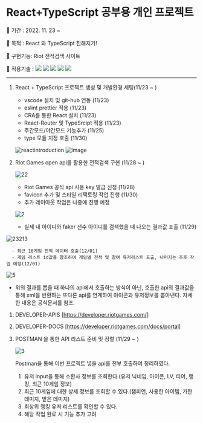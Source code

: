# React+TypeScript 공부용 개인 프로젝트

🐶 기간 : 2022. 11. 23 ~

🐶 목적 : React 와 TypeScript 친해지기!

🐶 구현기능: Riot 전적검색 사이트

🐶 적용기술 : <img src="https://img.shields.io/badge/React-aqua?style=flat&logo=react&logoColor=white&magin-left=5px"/> <img src="https://img.shields.io/badge/HTML-orange?style=flat&logo=HTML5&logoColor=white&magin-left=5px"/> <img src="https://img.shields.io/badge/CSS-blue?style=flat&logo=CSS3&logoColor=white&magin-left=5px"/> <img src="https://img.shields.io/badge/TypeScript-gray?style=flat&logo=TypeScript&logoColor=white&magin-left=5px"/> <img src="https://img.shields.io/badge/BootStrap-purple?style=flat&logo=BootStrap&logoColor=white&magin-left=5px"/>

---

1. React + TypeScript 프로젝트 생성 및 개발환경 세팅(11/23 ~ )

   - vscode 설치 및 git-hub 연동 (11/23)
   - eslint prettier 적용 (11/23)
   - CRA를 통한 React 설치 (11/23)
   - React-Router 및 TypeSrcipt 적용 (11/23)
   - 주간모드/야간모드 기능추가 (11/25)
   - type 모듈 지정 호출 (11/30)

   ![reactintroduction](https://user-images.githubusercontent.com/98578138/203504109-96c10c69-3126-46a8-998f-345b3751ae43.png)
   ![image](https://user-images.githubusercontent.com/98578138/203504124-65805979-0dd0-40a5-8a58-1757801bbdb6.png)


2. Riot Games open api를 활용한 전적검색 구현 (11/28 ~ )

   ![22](https://user-images.githubusercontent.com/98578138/204750582-e067ca77-4e3a-487f-a232-b9b3e98c0c4a.png)

   - Riot Games 공식 api 사용 key 발급 신청 (11/28) 
   - favicon 추가 및 스타일 리팩토링 작업 진행 (11/30)
    - 추가 레이아웃 작업은 나중에 진행 예정 
  
   ![2](https://user-images.githubusercontent.com/98578138/204480433-cf1267ff-ed14-48f4-9cc9-547b69268cc3.png)
   
      - 실제 내 아이디와 faker 선수 아이디를 검색했을 때 나오는 결과값 표출 (11/29) 
      
  ![23213](https://user-images.githubusercontent.com/98578138/205009183-b37b4a8f-c953-452d-ace0-820b53cbbb73.png)

      - 최근 10게임 전적 데이터 호출(12/01)
      - 게임 리스트 id값을 참조하여 게임별 전적 및 참여 유저리스트 표출, 나머지는 추후 작업 예정(12/01)

   
   ![5](https://user-images.githubusercontent.com/98578138/204481292-06e36563-82a2-4861-9790-a9ad60642dac.png)

   - 위의 결과를 뽑을 때 하나의 api에서 호출하는 방식이 아닌, 호출한 api의 결과값을 통해 xml을 반환하는 또다른 api를 연계하여 아이콘과 유저정보를 뽑아낸다. 자세한 내용은 공식문서를 참조.
   1. DEVELOPER-APIS [https://developer.riotgames.com/] 
   2. DEVELOPER-DOCS [https://developer.riotgames.com/docs/portal]


3. POSTMAN 을 통한 API 리스트 준비 및 정렬 (11/29 ~ )

   ![3](https://user-images.githubusercontent.com/98578138/204481997-a73529c1-70c8-47a8-b683-fe61c61ce360.png)
   
   Postman을 통해 이번 프로젝트 넣을 api를 전부 호출하여 정리하였다. 
   
   1. 유저 input을 통해 소환사 정보를 조회한다.(유저 닉네임, 아이콘, LV, 티어, 랭킹, 최근 10게임 정보)
   2. 최근 10게임에 대한 상세 정보를 조회할 수 있다.(챔피언, 사용한 아이템, 가한 데미지, 받은 데미지) 
   3. 최상위 랭킹 유저 리스트를 확인할 수 있다.
   4. 해당 작업 완료 시 기능 추가 고려
